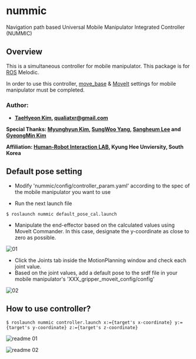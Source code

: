 # nummic
Navigation path based Universal Mobile Manipulator Integrated Controller (NUMMIC)

## Overview
This is a simultaneous controller for mobile manipulator.
This package is for [ROS](http://wiki.ros.org/ROS/Installation) Melodic.

In order to use this controller, [move_base](http://wiki.ros.org/move_base) & [MoveIt](https://moveit.ros.org/) settings for mobile manipulator must be completed.



### Author:
- **[TaeHyeon Kim](https://github.com/QualiaT), qualiatxr@gmail.com**

**Special Thanks: [Myunghyun Kim](https://github.com/kmh8667), [SungWoo Yang](https://github.com/Sungwwoo), [Sangheum Lee](https://github.com/Shumine) and [GyeongMin Kim](https://github.com/gmkim97)**

**Affiliation: [Human-Robot Interaction LAB](https://khu-hri.weebly.com), Kyung Hee Unviersity, South Korea**



## Default pose setting

- Modify 'nummic/config/controller_param.yaml' according to the spec of the mobile manipulator you want to use

- Run the next launch file
```
$ roslaunch nummic default_pose_cal.launch
```

- Manipulate the end-effector based on the calculated values using MoveIt Commander. In this case, designate the y-coordinate as close to zero as possible.

![01](https://user-images.githubusercontent.com/87522493/177284778-837a73a0-3bdb-47ee-b29d-9f71bf829152.png)


- Click the Joints tab inside the MotionPlanning window and check each joint value.
- Based on the joint values, add a default pose to the srdf file in your mobile manipulator's 'XXX_gripper_moveit_config/config'

![02](https://user-images.githubusercontent.com/87522493/177284817-4e8b5ce0-08e6-437a-a83b-5dcaaa8d3bab.png)





## How to use controller?
```
$ roslaunch nummic controller.launch x:={target's x-coordinate} y:={target's y-coordinate} z:={target's z-coordinate}
```

![readme 01](https://user-images.githubusercontent.com/87522493/177284830-962307b5-243c-493a-a0f8-db9e1fe3e9bd.gif)
  
  
![readme 02](https://user-images.githubusercontent.com/87522493/177284848-cc7ceb9d-b3fa-4624-800f-2bf13dbbe4ee.gif)
